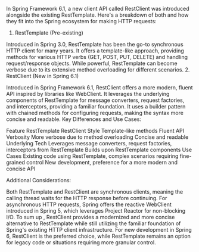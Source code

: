 In Spring Framework 6.1, a new client API called RestClient was introduced alongside the existing RestTemplate. Here's a breakdown of both and how they fit into the Spring ecosystem for making HTTP requests:

1. RestTemplate (Pre-existing)

Introduced in Spring 3.0, RestTemplate has been the go-to synchronous HTTP client for many years.
It offers a template-like approach, providing methods for various HTTP verbs (GET, POST, PUT, DELETE) and handling request/response objects.
While powerful, RestTemplate can become verbose due to its extensive method overloading for different scenarios.
2. RestClient (New in Spring 6.1)

Introduced in Spring Framework 6.1, RestClient offers a more modern, fluent API inspired by libraries like WebClient.
It leverages the underlying components of RestTemplate for message converters, request factories, and interceptors, providing a familiar foundation.
It uses a builder pattern with chained methods for configuring requests, making the syntax more concise and readable.
Key Differences and Use Cases:

Feature	              RestTemplate	                                                           RestClient
Style	              Template-like methods	                                                   Fluent API
Verbosity	        More verbose due to method overloading	                                   Concise and readable
Underlying Tech	  Leverages message converters, request factories,                             interceptors from RestTemplate	Builds upon RestTemplate components
Use Cases	Existing code using RestTemplate, complex scenarios requiring fine-grained control	New development, preference for a more modern and concise API

Additional Considerations:

Both RestTemplate and RestClient are synchronous clients, meaning the calling thread waits for the HTTP response before continuing.
For asynchronous HTTP requests, Spring offers the reactive WebClient introduced in Spring 5, which leverages Project Reactor for non-blocking I/O.
To sum up , RestClient provides a modernized and more concise alternative to RestTemplate while still utilizing the familiar foundation of Spring's existing HTTP client infrastructure. 
For new development in Spring 6, RestClient is the preferred choice, while RestTemplate remains an option for legacy code or situations requiring more granular control.